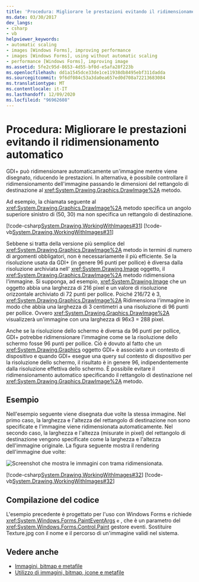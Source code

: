 ```yaml
---
title: 'Procedura: Migliorare le prestazioni evitando il ridimensionamento automatico'
ms.date: 03/30/2017
dev_langs:
- csharp
- vb
helpviewer_keywords:
- automatic scaling
- images [Windows Forms], improving performance
- images [Windows Forms], using without automatic scaling
- performance [Windows Forms], improving image
ms.assetid: 5fe2c95d-8653-4d55-bf0d-e5afa28f223b
ms.openlocfilehash: dd1a1545dce33de1ce11938db8495ebf311dadda
ms.sourcegitcommit: 9f6df084c53a3da0ea657ed0d708a72213683084
ms.translationtype: MT
ms.contentlocale: it-IT
ms.lasthandoff: 12/09/2020
ms.locfileid: "96962608"
---
```

# <a name="how-to-improve-performance-by-avoiding-automatic-scaling"></a>Procedura: Migliorare le prestazioni evitando il ridimensionamento automatico
GDI+ può ridimensionare automaticamente un'immagine mentre viene disegnato, riducendo le prestazioni. In alternativa, è possibile controllare il ridimensionamento dell'immagine passando le dimensioni del rettangolo di destinazione al <xref:System.Drawing.Graphics.DrawImage%2A> metodo.  
  
 Ad esempio, la chiamata seguente al <xref:System.Drawing.Graphics.DrawImage%2A> metodo specifica un angolo superiore sinistro di (50, 30) ma non specifica un rettangolo di destinazione.  
  
 [!code-csharp[System.Drawing.WorkingWithImages#31](~/samples/snippets/csharp/VS_Snippets_Winforms/System.Drawing.WorkingWithImages/CS/Class1.cs#31)]
 [!code-vb[System.Drawing.WorkingWithImages#31](~/samples/snippets/visualbasic/VS_Snippets_Winforms/System.Drawing.WorkingWithImages/VB/Class1.vb#31)]  
  
 Sebbene si tratta della versione più semplice del <xref:System.Drawing.Graphics.DrawImage%2A> metodo in termini di numero di argomenti obbligatori, non è necessariamente il più efficiente. Se la risoluzione usata da GDI+ (in genere 96 punti per pollice) è diversa dalla risoluzione archiviata nell' <xref:System.Drawing.Image> oggetto, il <xref:System.Drawing.Graphics.DrawImage%2A> metodo ridimensiona l'immagine. Si supponga, ad esempio, <xref:System.Drawing.Image> che un oggetto abbia una larghezza di 216 pixel e un valore di risoluzione orizzontale archiviato di 72 punti per pollice. Poiché 216/72 è 3, <xref:System.Drawing.Graphics.DrawImage%2A> Ridimensiona l'immagine in modo che abbia una larghezza di 3 centimetri a una risoluzione di 96 punti per pollice. Ovvero <xref:System.Drawing.Graphics.DrawImage%2A> visualizzerà un'immagine con una larghezza di 96x3 = 288 pixel.  
  
 Anche se la risoluzione dello schermo è diversa da 96 punti per pollice, GDI+ potrebbe ridimensionare l'immagine come se la risoluzione dello schermo fosse 96 punti per pollice. Ciò è dovuto al fatto che un <xref:System.Drawing.Graphics> oggetto GDI+ è associato a un contesto di dispositivo e quando GDI+ esegue una query sul contesto di dispositivo per la risoluzione dello schermo, il risultato è in genere 96, indipendentemente dalla risoluzione effettiva dello schermo. È possibile evitare il ridimensionamento automatico specificando il rettangolo di destinazione nel <xref:System.Drawing.Graphics.DrawImage%2A> metodo.  
  
## <a name="example"></a>Esempio  
 Nell'esempio seguente viene disegnata due volte la stessa immagine. Nel primo caso, la larghezza e l'altezza del rettangolo di destinazione non sono specificate e l'immagine viene ridimensionata automaticamente. Nel secondo caso, la larghezza e l'altezza (misurate in pixel) del rettangolo di destinazione vengono specificate come la larghezza e l'altezza dell'immagine originale. La figura seguente mostra il rendering dell'immagine due volte:  
  
 ![Screenshot che mostra le immagini con trama ridimensionata.](./media/how-to-improve-performance-by-avoiding-automatic-scaling/two-scaled-texture-images.png)  
  
 [!code-csharp[System.Drawing.WorkingWithImages#32](~/samples/snippets/csharp/VS_Snippets_Winforms/System.Drawing.WorkingWithImages/CS/Class1.cs#32)]
 [!code-vb[System.Drawing.WorkingWithImages#32](~/samples/snippets/visualbasic/VS_Snippets_Winforms/System.Drawing.WorkingWithImages/VB/Class1.vb#32)]  
  
## <a name="compiling-the-code"></a>Compilazione del codice  
 L'esempio precedente è progettato per l'uso con Windows Forms e richiede <xref:System.Windows.Forms.PaintEventArgs> `e` , che è un parametro del <xref:System.Windows.Forms.Control.Paint> gestore eventi. Sostituire Texture.jpg con il nome e il percorso di un'immagine validi nel sistema.  
  
## <a name="see-also"></a>Vedere anche

- [Immagini, bitmap e metafile](images-bitmaps-and-metafiles.md)
- [Utilizzo di immagini, bitmap, icone e metafile](working-with-images-bitmaps-icons-and-metafiles.md)
